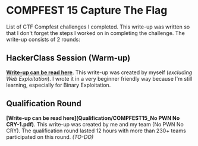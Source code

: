 # COMPFEST 15 Capture The Flag
List of CTF Compfest challenges I completed. This write-up was written so that I don't forget the steps I worked on in completing the challenge. The write-up consists of 2 rounds:

## HackerClass Session (Warm-up)
**[Write-up can be read here](Warm-up/README.md)**. This write-up was created by myself (*excluding Web Exploitation*). I wrote it in a very beginner friendly way because I'm still learning, especially for Binary Exploitation.

## Qualification Round
**[Write-up can be read here](Qualification/COMPFEST15_No PWN No CRY-1.pdf)**. This write-up was created by me and my team (No PWN No CRY). The qualification round lasted 12 hours with more than 230+ teams participated on this round. *(TO-DO)*
